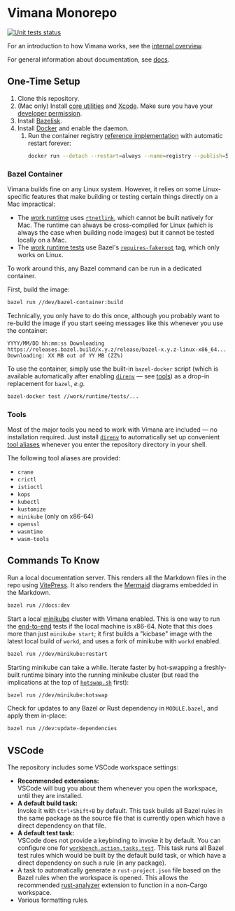 # Vimana Monorepo

[![Unit tests status](https://github.com/vimana-cloud/vimana/actions/workflows/unit-tests.yaml/badge.svg)](https://github.com/vimana-cloud/vimana/actions/workflows/unit-tests.yaml)

For an introduction to how Vimana works, see the [internal overview].

For general information about documentation, see [docs].

[internal overview]: docs/internal-overview.md
[docs]: docs/

## One-Time Setup

1. Clone this repository.
2. (Mac only) Install [core utilities] and [Xcode].
   Make sure you have your [developer permission].
3. Install [Bazelisk].
4. Install [Docker] and enable the daemon.
   1. Run the container registry [reference implementation]
      with automatic restart forever:
      ```bash
      docker run --detach --restart=always --name=registry --publish=5000:5000 registry:latest
      ```

[core utilities]: https://formulae.brew.sh/formula/coreutils
[Xcode]: https://apps.apple.com/app/xcode/
[developer permission]: https://developer.apple.com/register/
[Bazelisk]: https://github.com/bazelbuild/bazelisk
[Docker]: https://docs.docker.com/
[reference implementation]: https://hub.docker.com/_/registry

### Bazel Container

Vimana builds fine on any Linux system.
However, it relies on some Linux-specific features
that make building or testing certain things directly on a Mac impractical:

- The [work runtime] uses [`rtnetlink`], which cannot be built natively for Mac.
  The runtime can always be cross-compiled for Linux
  (which is always the case when building node images)
  but it cannot be tested locally on a Mac.
- The [work runtime tests] use Bazel's [`requires-fakeroot`] tag,
  which only works on Linux.

To work around this, any Bazel command can be run in a dedicated container.

First, build the image:

```bash
bazel run //dev/bazel-container:build
```

Technically, you only have to do this once,
although you probably want to re-build the image
if you start seeing messages like this whenever you use the container:

```
YYYY/MM/DD hh:mm:ss Downloading https://releases.bazel.build/x.y.z/release/bazel-x.y.z-linux-x86_64...
Downloading: XX MB out of YY MB (ZZ%)
```

To use the container, simply use the built-in `bazel-docker` script
(which is available automatically after enabling [`direnv`] &mdash; see [tools])
as a drop-in replacement for `bazel`, *e.g.*

```bash
bazel-docker test //work/runtime/tests/...
```

[work runtime]: work/runtime
[`rtnetlink`]: https://en.wikipedia.org/wiki/Netlink
[work runtime tests]: work/runtime/tests
[`requires-fakeroot`]: https://bazel.build/reference/be/common-definitions#common-attributes
[tools]: #tools

### Tools

Most of the major tools you need to work with Vimana are included &mdash;
no installation required.
Just install [`direnv`]
to automatically set up convenient [tool aliases]
whenever you enter the repository directory in your shell.

The following tool aliases are provided:

- `crane`
- `crictl`
- `istioctl`
- `kops`
- `kubectl`
- `kustomize`
- `minikube` (only on x86-64)
- `openssl`
- `wasmtime`
- `wasm-tools`

[`direnv`]: https://direnv.net/
[tool aliases]: .bin/

## Commands To Know

Run a local documentation server.
This renders all the Markdown files in the repo using [VitePress].
It also renders the [Mermaid] diagrams embedded in the Markdown.

```bash
bazel run //docs:dev
```

Start a local [minikube] cluster with Vimana enabled.
This is one way to run the [end-to-end] tests if the local machine is x86-64.
Note that this does more than just `minikube start`;
it first builds a "kicbase" image with the latest local build of `workd`,
and uses a fork of minikube with `workd` enabled.

```bash
bazel run //dev/minikube:restart
```

Starting minikube can take a while.
Iterate faster by hot-swapping a freshly-built runtime binary
into the running minikube cluster
(but read the implications at the top of [`hotswap.sh`] first):

```bash
bazel run //dev/minikube:hotswap
```

Check for updates to any Bazel or Rust dependency in `MODULE.bazel`,
and apply them in-place:

```bash
bazel run //dev:update-dependencies
```

[VitePress]: https://vitepress.dev/
[Mermaid]: https://mermaid.js.org/
[minikube]: https://minikube.sigs.k8s.io/
[end-to-end]: e2e/
[`hotswap.sh`]: dev/minikube/hotswap.sh

## VSCode

The repository includes some VSCode workspace settings:

- **Recommended extensions:**<br />
  VSCode will bug you about them whenever you open the workspace,
  until they are installed.
- **A default build task:**<br />
  Invoke it with `Ctrl+Shift+B` by default.
  This task builds all Bazel rules
  in the same package as the source file that is currently open
  which have a direct dependency on that file.
- **A default test task:**<br />
  VSCode does not provide a keybinding to invoke it by default.
  You can configure one for [`workbench.action.tasks.test`].
  This task runs all Bazel test rules
  which would be built by the default build task,
  or which have a direct dependency on such a rule (in any package).
- A task to automatically generate a `rust-project.json` file based on the Bazel rules
  when the workspace is opened.
  This allows the recommended [rust-analyzer] extension
  to function in a non-Cargo workspace.
- Various formatting rules.

[`workbench.action.tasks.test`]: https://code.visualstudio.com/docs/reference/default-keybindings#_tasks
[rust-analyzer]: https://rust-analyzer.github.io/
